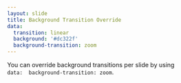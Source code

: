 ```yaml
---
layout: slide
title: Background Transition Override
data:
  transition: linear
  background: '#dc322f'
  background-transition: zoom
---
```


You can override background transitions per slide by using  
`data:  background-transition: zoom`.
